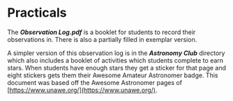 # Practicals

The ***Observation Log.pdf*** is a booklet for students to record their observations in. There is also a partially filled in exemplar version.

A simpler version of this observation log is in the ***Astronomy Club*** directory which also includes a booklet of activities which students complete to earn stars. When students have enough stars they get a sticker for that page and eight stickers gets them their Awesome Amateur Astronomer badge. This document was based off the Awesome Astronomer pages of [https://www.unawe.org/](https://www.unawe.org/).
